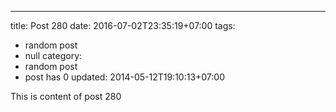 ---
title: Post 280
date: 2016-07-02T23:35:19+07:00
tags:
  - random post
  - null
category:
  - random post
  - post has 0
updated: 2014-05-12T19:10:13+07:00

This is content of post 280